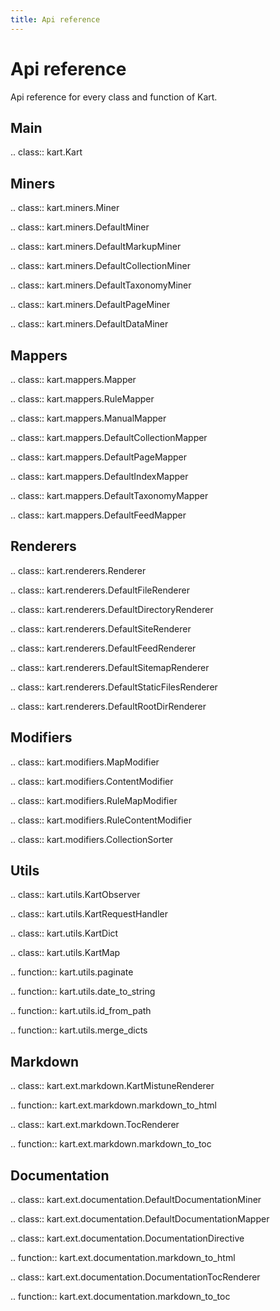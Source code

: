 ```yaml
---
title: Api reference
---
```

# Api reference

Api reference for every class and function of Kart.

## Main

.. class:: kart.Kart

## Miners

.. class:: kart.miners.Miner

.. class:: kart.miners.DefaultMiner

.. class:: kart.miners.DefaultMarkupMiner

.. class:: kart.miners.DefaultCollectionMiner

.. class:: kart.miners.DefaultTaxonomyMiner

.. class:: kart.miners.DefaultPageMiner

.. class:: kart.miners.DefaultDataMiner


## Mappers

.. class:: kart.mappers.Mapper

.. class:: kart.mappers.RuleMapper

.. class:: kart.mappers.ManualMapper

.. class:: kart.mappers.DefaultCollectionMapper

.. class:: kart.mappers.DefaultPageMapper

.. class:: kart.mappers.DefaultIndexMapper

.. class:: kart.mappers.DefaultTaxonomyMapper

.. class:: kart.mappers.DefaultFeedMapper


## Renderers

.. class:: kart.renderers.Renderer

.. class:: kart.renderers.DefaultFileRenderer

.. class:: kart.renderers.DefaultDirectoryRenderer

.. class:: kart.renderers.DefaultSiteRenderer

.. class:: kart.renderers.DefaultFeedRenderer

.. class:: kart.renderers.DefaultSitemapRenderer

.. class:: kart.renderers.DefaultStaticFilesRenderer

.. class:: kart.renderers.DefaultRootDirRenderer


## Modifiers

.. class:: kart.modifiers.MapModifier

.. class:: kart.modifiers.ContentModifier

.. class:: kart.modifiers.RuleMapModifier

.. class:: kart.modifiers.RuleContentModifier

.. class:: kart.modifiers.CollectionSorter


## Utils

.. class:: kart.utils.KartObserver

.. class:: kart.utils.KartRequestHandler

.. class:: kart.utils.KartDict

.. class:: kart.utils.KartMap

.. function:: kart.utils.paginate

.. function:: kart.utils.date_to_string

.. function:: kart.utils.id_from_path

.. function:: kart.utils.merge_dicts


## Markdown

.. class:: kart.ext.markdown.KartMistuneRenderer

.. function:: kart.ext.markdown.markdown_to_html

.. class:: kart.ext.markdown.TocRenderer

.. function:: kart.ext.markdown.markdown_to_toc


## Documentation

.. class:: kart.ext.documentation.DefaultDocumentationMiner

.. class:: kart.ext.documentation.DefaultDocumentationMapper

.. class:: kart.ext.documentation.DocumentationDirective

.. function:: kart.ext.documentation.markdown_to_html

.. class:: kart.ext.documentation.DocumentationTocRenderer

.. function:: kart.ext.documentation.markdown_to_toc
